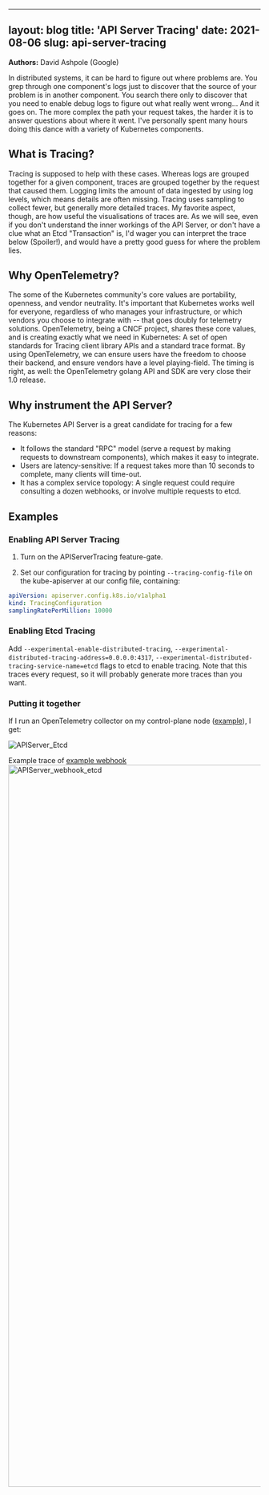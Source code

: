 

---
layout: blog
title: 'API Server Tracing'
date: 2021-08-06
slug: api-server-tracing
---

**Authors:** David Ashpole (Google)

In distributed systems, it can be hard to figure out where problems are. You grep through one component's logs just to discover that the source of your problem is in another component.  You search there only to discover that you need to enable debug logs to figure out what really went wrong... And it goes on. The more complex the path your request takes, the harder it is to answer questions about where it went.  I've personally spent many hours doing this dance with a variety of Kubernetes components.

## What is Tracing?

Tracing is supposed to help with these cases.  Whereas logs are grouped together for a given component, traces are grouped together by the request that caused them.  Logging limits the amount of data ingested by using log levels, which means details are often missing.  Tracing uses sampling to collect fewer, but generally more detailed traces. My favorite aspect, though, are how useful the visualisations of traces are.  As we will see, even if you don't understand the inner workings of the API Server, or don't have a clue what an Etcd "Transaction" is, I'd wager you can interpret the trace below (Spoiler!), and would have a pretty good guess for where the problem lies.

## Why OpenTelemetry?

The some of the Kubernetes community's core values are portability, openness, and vendor neutrality. It's important that Kubernetes works well for everyone, regardless of who manages your infrastructure, or which vendors you choose to integrate with -- that goes doubly for telemetry solutions.  OpenTelemetry, being a CNCF project, shares these core values, and is creating exactly what we need in Kubernetes: A set of open standards for Tracing client library APIs and a standard trace format. By using OpenTelemetry, we can ensure users have the freedom to choose their backend, and ensure vendors have a level playing-field. The timing is right, as well: the OpenTelemetry golang API and SDK are very close their 1.0 release.

## Why instrument the API Server?

The Kubernetes API Server is a great candidate for tracing for a few reasons:

* It follows the standard "RPC" model (serve a request by making requests to downstream components), which makes it easy to integrate.
* Users are latency-sensitive: If a request takes more than 10 seconds to complete, many clients will time-out.
* It has a complex service topology: A single request could require consulting a dozen webhooks, or involve multiple requests to etcd.

## Examples

### Enabling API Server Tracing

1. Turn on the APIServerTracing feature-gate.

2. Set our configuration for tracing by pointing `--tracing-config-file` on the kube-apiserver at our config file, containing:

```yaml
apiVersion: apiserver.config.k8s.io/v1alpha1
kind: TracingConfiguration
samplingRatePerMillion: 10000
```

### Enabling Etcd Tracing

Add `--experimental-enable-distributed-tracing`,  `--experimental-distributed-tracing-address=0.0.0.0:4317`, `--experimental-distributed-tracing-service-name=etcd` flags to etcd to enable tracing.  Note that this traces every request, so it will probably generate more traces than you want.

### Putting it together

If I run an OpenTelemetry collector on my control-plane node ([example](https://github.com/dashpole/dashpole_demos/tree/master/otel/controlplane)), I get:

![APIServer_Etcd](https://user-images.githubusercontent.com/3262098/128613151-91cb925c-4886-4f05-a12a-771c6cbe9807.png)


Example trace of [example webhook](https://github.com/kubernetes-sigs/controller-runtime/tree/master/examples/builtins)
<img width="1440" alt="APIServer_webhook_etcd" src="https://user-images.githubusercontent.com/3262098/128613167-e7a14cdf-5635-422f-9fd8-f32744ce639d.png">
